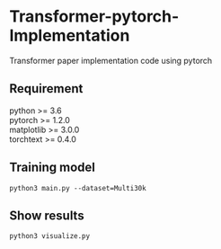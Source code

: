 # Transformer-pytorch-Implementation
Transformer paper implementation code using pytorch

## Requirement
python >= 3.6  
pytorch >= 1.2.0  
matplotlib >= 3.0.0  
torchtext >= 0.4.0

## Training model 
```
python3 main.py --dataset=Multi30k
```

## Show results
```
python3 visualize.py
```
